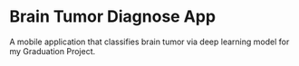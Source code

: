 # Brain Tumor Diagnose App

A mobile application that classifies brain tumor via
deep learning model for my Graduation Project.
